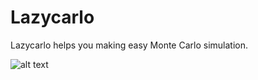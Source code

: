 # Lazycarlo

Lazycarlo helps you making easy Monte Carlo simulation.

![alt text](https://github.com/slrbl/lazycarlo/edit/master/poster.png)
